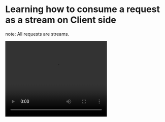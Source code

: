 # Learning how to consume a request as a stream on Client side

note: All requests are streams.

<video src="./assets/video.mp4" width="320" height="240" controls />
